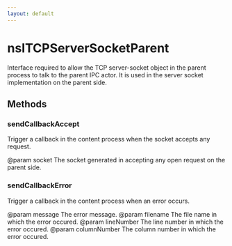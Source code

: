 ```yaml
---
layout: default
---
```


# nsITCPServerSocketParent #
 
Interface required to allow the TCP server-socket object in the parent process
to talk to the parent IPC actor.
It is used in the server socket implementation on the parent side.


## Methods ##

### sendCallbackAccept ###

Trigger a callback in the content process when the socket accepts any request.

@param socket
       The socket generated in accepting any open request on the parent side.


### sendCallbackError ###

Trigger a callback in the content process when an error occurs.

@param message
       The error message.
@param filename
       The file name in which the error occured.
@param lineNumber
       The line number in which the error occured.
@param columnNumber
       The column number in which the error occured.

